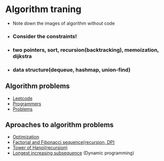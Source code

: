 # Algorithm traning
- Note down the images of algorithm without code
- ### Consider the constraints!
- ### two pointers, sort, recursion(backtracking), memoization, dijkstra
- ### data structure(dequeue, hashmap, union-find)
## Algorithm problems
* [Leetcode](https://github.com/vacu9708/Algorithm/tree/main/Algorithm%20traning/Leetcode)
* [Programmers](https://github.com/vacu9708/Algorithm/tree/main/Algorithm%20traning/Programmers)
* [Problems](https://github.com/vacu9708/Algorithm/tree/main/Algorithm%20traning/Problems)

## Aproaches to algorithm problems
* [Optimization](https://github.com/vacu9708/Algorithm/tree/main/Algorithm%20traning/Optimization)
* [Factorial and Fibonacci sequence(recursion, DP)](https://github.com/vacu9708/Algorithm/tree/main/Algorithm%20traning/Factorial%20and%20Fibonacci%20sequence)
* [Tower of Hanoi(recursion)](https://github.com/vacu9708/Algorithm/tree/main/Algorithm%20traning/Tower%20of%20Hanoi)
* [Longest increasing subsequence](https://github.com/vacu9708/Algorithm/tree/main/Algorithm%20traning/Longest%20increasing%20subsequence) (Dynamic programming)
